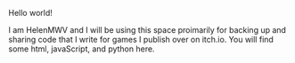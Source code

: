Hello world!

I am HelenMWV and I will be using this space proimarily for backing up and sharing code that I write for games I publish over on itch.io.
You will find some html, javaScript, and python here.

<!---
HMWV/HMWV is a ✨ special ✨ repository because its `README.md` (this file) appears on your GitHub profile.
You can click the Preview link to take a look at your changes.
--->
